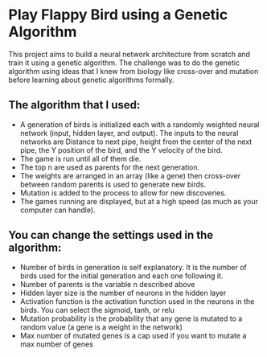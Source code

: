 # Play Flappy Bird using a Genetic Algorithm

This project aims to build a neural network architecture from scratch and train it using a genetic algorithm. The challenge was to do the genetic algorithm using ideas that I knew from biology like cross-over and mutation before learning about genetic algorithms formally.

## The algorithm that I used:
* A generation of birds is initialized each with a randomly weighted neural network (input, hidden layer, and output). The inputs to the neural networks are Distance to next pipe, height from the center of the next pipe, the Y position of the bird, and the Y velocity of the bird.
* The game is run until all of them die.
* The top n are used as parents for the next generation.
* The weights are arranged in an array (like a gene) then cross-over between random parents is used to generate new birds.
* Mutation is added to the process to allow for new discoveries.
* The games running are displayed, but at a high speed (as much as your computer can handle).

## You can change the settings used in the algorithm:
* Number of birds in generation is self explanatory. It is the number of birds used for the initial generation and each one following it.
* Number of parents is the variable n described above
* Hidden layer size is the number of neurons in the hidden layer
* Activation function is the activation function used in the neurons in the birds. You can select the sigmoid, tanh, or relu
* Mutation probability is the probability that any gene is mutated to a random value (a gene is a weight in the network)
* Max number of mutated genes is a cap used if you want to mutate a max number of genes

